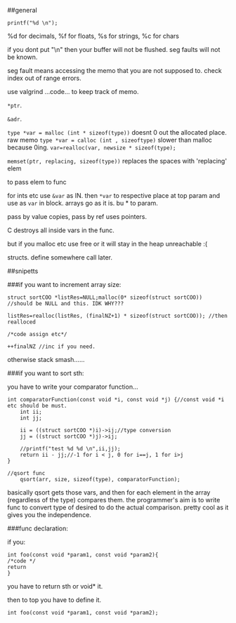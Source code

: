 ##general

```printf("%d \n");```

%d for decimals, %f for floats, %s for strings, %c for chars

if you dont put "\n" then your buffer will not be flushed. seg faults will not be known.

seg fault means accessing the memo that you are not supposed to. check index out of range errors.

use valgrind ...code... to keep track of memo.



```*ptr```.

```&adr```.

```type *var = malloc (int * sizeof(type))``` doesnt 0 out the allocated place. raw memo
```type *var = calloc (int , sizeoftype)``` slower than malloc because 0ing.
```var=realloc(var, newsize * sizeof(type);```

```memset(ptr, replacing, sizeof(type))``` replaces the spaces with 'replacing' elem


to pass elem to func

for ints etc use ```&var``` as IN. then ```*var``` to respective place at top param and use as ```var``` in block. arrays go as it is. bu * to param.

pass by value copies, pass by ref uses pointers.

C destroys all inside vars in the func.

but if you malloc etc use free or it will stay in the heap unreachable :(


structs. define somewhere call later.

##snipetts


###if you want to increment array size:

```
struct sortCOO *listRes=NULL;malloc(0* sizeof(struct sortCOO)) //should be NULL and this. IDK WHY???

listRes=realloc(listRes, (finalNZ+1) * sizeof(struct sortCOO)); //then realloced

/*code assign etc*/

++finalNZ //inc if you need.
```

otherwise stack smash......



###if you want to sort sth:


you have to write your comparator function...

```
int comparatorFunction(const void *i, const void *j) {//const void *i etc should be must.
	int ii;
	int jj;

	ii = ((struct sortCOO *)i)->ij;//type conversion
	jj = ((struct sortCOO *)j)->ij;

	//printf("test %d %d \n",ii,jj);
	return ii - jj;//-1 for i < j, 0 for i==j, 1 for i>j
}

//qsort func
	qsort(arr, size, sizeof(type), comparatorFunction);
```
basically qsort gets those vars, and then for each element in the array (regardless of the type) compares them. the programmer's aim is to write func to convert type of desired to do the actual comparison. pretty cool as it gives you the independence.


###func declaration:

if you:
```
int foo(const void *param1, const void *param2){
/*code */
return 
}
```
you have to return sth or void* it.

then to top you have to define it.

```int foo(const void *param1, const void *param2);```

###

